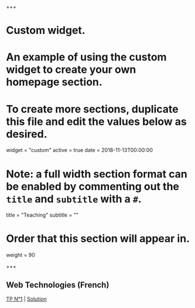 
+++
# Custom widget.
# An example of using the custom widget to create your own homepage section.
# To create more sections, duplicate this file and edit the values below as desired.
widget = "custom"
active = true
date = 2018-11-13T00:00:00

# Note: a full width section format can be enabled by commenting out the `title` and `subtitle` with a `#`.
title = "Teaching"
subtitle = ""

# Order that this section will appear in.
weight = 90

+++

## Web Technologies (French)

[TP N°1](https://abainia.net/teaching/web-technologies/WT_TP_1.pdf) | [Solution](https://abainia.net/teaching/web-technologies/TP1.html_) </br>

